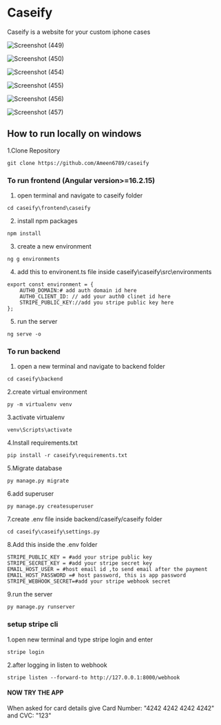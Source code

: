 # Caseify
Caseify is a website for your custom iphone cases 




![Screenshot (449)](https://github.com/user-attachments/assets/64c585a5-555a-43c5-81f8-ca59cafeb821)


![Screenshot (450)](https://github.com/user-attachments/assets/ac50d8c8-f83c-4770-b761-6c042a061ca0)


![Screenshot (454)](https://github.com/user-attachments/assets/27e43345-ad6a-4e33-858c-67a333e4cede)


![Screenshot (455)](https://github.com/user-attachments/assets/3d7eea4d-e6bc-41ba-b385-68ed94076a2c)


![Screenshot (456)](https://github.com/user-attachments/assets/0671f855-fa7f-40ed-99a0-42266898bed1)


![Screenshot (457)](https://github.com/user-attachments/assets/c534780c-6595-4147-b851-6ea2f0cc18fd)




## How to run locally on windows
1.Clone Repository

```
git clone https://github.com/Ameen6789/caseify
```
### To run frontend (Angular version>=16.2.15)
1. open terminal and navigate to caseify folder
```
cd caseify\frontend\caseify
```
2. install npm packages
```
npm install
```
3. create a new environment
```
ng g environments
```
4. add this to environent.ts file inside caseify\caseify\src\environments
```
export const environment = {
    AUTH0_DOMAIN:# add auth domain id here
    AUTH0_CLIENT_ID: // add your auth0 clinet id here
    STRIPE_PUBLIC_KEY://add you stripe public key here
};
```
5. run the server
```
ng serve -o
```

### To run backend
1. open a new terminal and navigate to backend folder 

```
cd caseify\backend
```
2.create virtual environment

```
py -m virtualenv venv
```
3.activate virtualenv
```
venv\Scripts\activate
```
4.Install requirements.txt
```
pip install -r caseify\requirements.txt
```
5.Migrate database
```
py manage.py migrate
```
6.add superuser
```
py manage.py createsuperuser
```
7.create .env file inside backend/caseify/caseify folder
```
cd caseify\caseify\settings.py
```
8.Add this inside the .env folder
```
STRIPE_PUBLIC_KEY = #add your stripe public key
STRIPE_SECRET_KEY = #add your stripe secret key
EMAIL_HOST_USER = #host email id ,to send email after the payment
EMAIL_HOST_PASSWORD =# host password, this is app password
STRIPE_WEBHOOK_SECRET=#add your stripe webhook secret
```
9.run the server
```
py manage.py runserver
```
### setup stripe cli

1.open new terminal and type stripe login and enter
```
stripe login
```
2.after logging in listen to webhook
```
stripe listen --forward-to http://127.0.0.1:8000/webhook
```

#### NOW TRY THE APP

When asked for card details  give Card Number: "4242 4242 4242 4242" and CVC: "123" 





